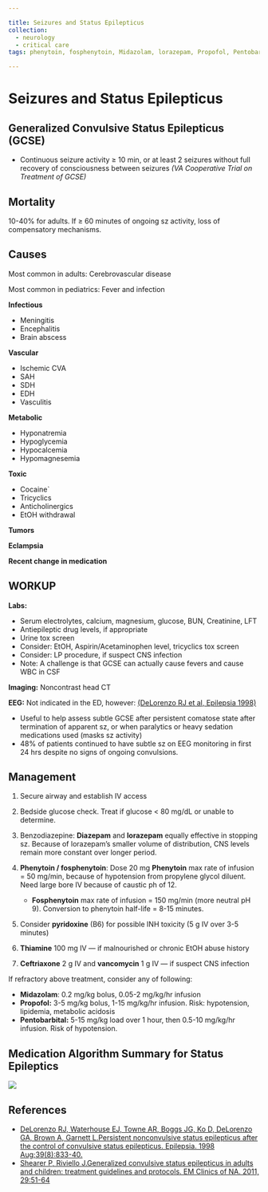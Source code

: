 ```yaml
---

title: Seizures and Status Epilepticus
collection:
  - neurology
  - critical care
tags: phenytoin, fosphenytoin, Midazolam, lorazepam, Propofol, Pentobarbital, Thiamine, Ceftriaxone, vancomycin, pyridoxine

---
```


# Seizures and Status Epilepticus

## Generalized Convulsive Status Epilepticus (GCSE)

-   Continuous seizure activity ≥ 10 min, or at least 2 seizures without full recovery of consciousness between seizures *(VA Cooperative Trial on Treatment of GCSE)*

## Mortality

10-40% for adults. If ≥ 60 minutes of ongoing sz activity, loss of compensatory mechanisms.

## Causes

Most common in adults: Cerebrovascular disease

Most common in pediatrics: Fever and infection

**Infectious**
- Meningitis
- Encephalitis
- Brain abscess

**Vascular** 
- Ischemic CVA
- SAH
- SDH
- EDH
- Vasculitis

**Metabolic**
- Hyponatremia
- Hypoglycemia
- Hypocalcemia
- Hypomagnesemia

**Toxic**
- Cocaine`
- Tricyclics
- Anticholinergics
- EtOH withdrawal

**Tumors**

**Eclampsia**

**Recent change in medication**

## WORKUP

**Labs:**

-   Serum electrolytes, calcium, magnesium, glucose, BUN, Creatinine, LFT
-   Antiepileptic drug levels, if appropriate
-   Urine tox screen
-   Consider: EtOH, Aspirin/Acetaminophen level, tricyclics tox screen
-   Consider: LP procedure, if suspect CNS infection
-   Note: A challenge is that GCSE can actually cause fevers and cause WBC in CSF

**Imaging:** Noncontrast head CT

**EEG:** Not indicated in the ED, however: [(DeLorenzo RJ et al, Epilepsia 1998)](http://www.ncbi.nlm.nih.gov/pubmed/9701373)

-   Useful to help assess subtle GCSE after persistent comatose state after termination of apparent sz, or when paralytics or heavy sedation medications used (masks sz activity)
-   48% of patients continued to have subtle sz on EEG monitoring in first 24 hrs despite no signs of ongoing convulsions.

## Management

1.  Secure airway and establish IV access
2.  Bedside glucose check. Treat if glucose &lt; 80 mg/dL or unable to determine.
3.  Benzodiazepine: **<span class="drug">Diazepam</span>** and **<span class="drug">lorazepam</span>** equally effective in stopping sz. Because of <span class="drug">lorazepam’s</span> smaller volume of distribution, CNS levels remain more constant over longer period.
4.  **<span class="drug">Phenytoin</span> / <span class="drug">fosphenytoin</span>**: Dose 20 mg **<span class="drug">Phenytoin</span>** max rate of infusion = 50 mg/min, because of hypotension from propylene glycol diluent. Need large bore IV because of caustic ph of 12.
    -   **<span class="drug">Fosphenytoin</span>** max rate of infusion = 150 mg/min (more neutral pH 9). Conversion to phenytoin half-life = 8-15 minutes.

5.  Consider **<span class="drug">pyridoxine</span>** (B6) for possible INH toxicity (5 g IV over 3-5 minutes)
6.  **<span class="drug">Thiamine</span>** 100 mg IV — if malnourished or chronic EtOH abuse history
7.  **<span class="drug">Ceftriaxone</span>** 2 g IV and **<span class="drug">vancomycin</span>** 1 g IV — if suspect CNS infection

If refractory above treatment, consider any of following:

-   **<span class="drug">Midazolam</span>**: 0.2 mg/kg bolus, 0.05-2 mg/kg/hr infusion
-   **<span class="drug">Propofol</span>:** 3-5 mg/kg bolus, 1-15 mg/kg/hr infusion. Risk: hypotension, lipidemia, metabolic acidosis
-   **<span class="drug">Pentobarbital</span>:** 5-15 mg/kg load over 1 hour, then 0.5-10 mg/kg/hr infusion. Risk of hypotension.

<!-- -->

## Medication Algorithm Summary for Status Epileptics

![](https://d2p53dh3qxfm0x.cloudfront.net/uploads/img/1jx/5/m/38518f42-051d-5f04-a720-523b41da3b4a/640.png)

## References

-   [DeLorenzo RJ, Waterhouse EJ, Towne AR, Boggs JG, Ko D, DeLorenzo GA, Brown A, Garnett L.Persistent nonconvulsive status epilepticus after the control of convulsive status epilepticus. Epilepsia. 1998 Aug;39(8):833-40.](http://www.ncbi.nlm.nih.gov/pubmed/9701373)
-   [Shearer P, Riviello J.Generalized convulsive status epilepticus in adults and children: treatment guidelines and protocols. EM Clinics of NA. 2011, 29:51-64](http://www.ncbi.nlm.nih.gov/pubmed/?term=Generalized+convulsive+status+epilepticus+in+adults+and+children%3A+treatment+guidelines+and+protocols.)
